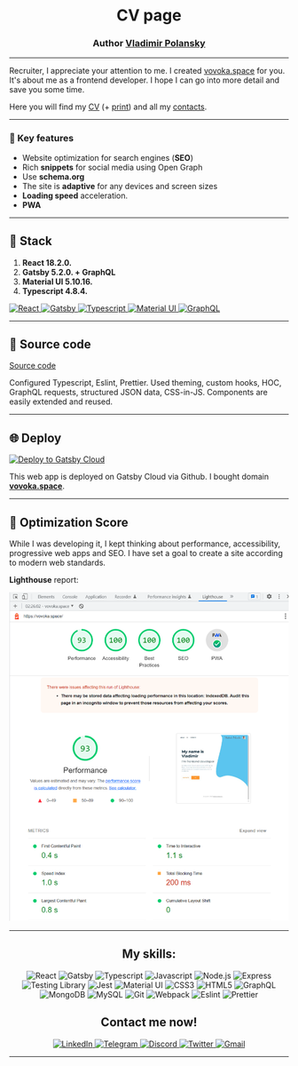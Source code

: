 <h1 align="center">
  CV page
</h1>
<h3 align="center">Author <a href="https://github.com/vovoka-path">Vladimir Polansky</a></h3>

***

Recruiter, I appreciate your attention to me. I created [vovoka.space](https://vovoka.space/) for you. It's about me as a frontend developer. I hope I can go into more detail and save you some time.

Here you will find my [CV](https://vovoka.space/cv) (+ [print](https://vovoka.space/cv-print)) and all my [contacts](https://vovoka.space/contacts).

***

### :key: Key features
 - Website optimization for search engines (**SEO**)
 - Rich **snippets** for social media using Open Graph
 - Use **schema.org**
 - The site is **adaptive** for any devices and screen sizes
 - **Loading speed** acceleration.
 - **PWA**

***

## :hammer: Stack

1.  **React 18.2.0.**
2.  **Gatsby 5.2.0. + GraphQL**
3.  **Material UI 5.10.16.**
4.  **Typescript 4.8.4.**

<p align="left">
  <a href="https://reactjs.org/">
    <img alt="React" src="https://upload.wikimedia.org/wikipedia/commons/thumb/a/a7/React-icon.svg/2300px-React-icon.svg.png" width="60" />
  </a>
  <a href="https://www.gatsbyjs.com/">
    <img alt="Gatsby" src="https://www.gatsbyjs.com/Gatsby-Monogram.svg" width="60" />
  </a>
  <a href="https://www.typescriptlang.org/">
    <img alt="Typescript" src="https://upload.wikimedia.org/wikipedia/commons/thumb/4/4c/Typescript_logo_2020.svg/1200px-Typescript_logo_2020.svg.png" width="60" />
  </a>
  <a href="https://mui.com/">
    <img alt="Material UI" src="https://cdn.worldvectorlogo.com/logos/material-ui-1.svg" width="60" />
  </a>
    <a href="https://graphql.org/">
    <img alt="GraphQL" src="https://www.vectorlogo.zone/logos/graphql/graphql-ar21.png" width="120" />
  </a>
</p>

***

## :wrench: Source code

[Source code](https://github.com/vovoka-path/my-cv-page/tree/main/src)

Configured Typescript, Eslint, Prettier. Used theming, custom hooks, HOC, GraphQL requests, structured JSON data, CSS-in-JS. Components are easily extended and reused.

***

## :globe_with_meridians: Deploy

<p align="left">
  <a href="https://vovoka.space/">
    <img  alt="Deploy to Gatsby Cloud" src="https://www.gatsbyjs.com/deploynow.svg" width="160">
  </a>
</p>

This web app is deployed on Gatsby Cloud via Github. I bought domain **[vovoka.space](https://vovoka.space/)**. 

***

## :rocket: Optimization Score

While I was developing it, I kept thinking about performance, accessibility, progressive web apps and SEO. I have set a goal to create a site according to modern web standards. 

**Lighthouse** report:

![Lighthouse report screenshot (Desktop) vovoka.space](/src/static/2022-12-09_02_26_34-Frontend_developer_CV_%20About_me.png)

***

<h2 align="center">My skills:</h2>

<p align="center" display="flex" flex-wrap="wrap">
  <img alt="React" src="https://img.shields.io/badge/React-blue?style=flat&color=black&logo=react&logoColor=61DAFB" height="24" />
  <img alt="Gatsby" src="https://img.shields.io/badge/Gatsby-blue?style=flat&color=663399&logo=gatsby&logoColor=ffffff" height="24" />
  <img alt="Typescript" src="https://img.shields.io/badge/Typescript-blue?style=flat&color=3178C6&logo=typescript&logoColor=ffffff" height="24" />
  <img alt="Javascript" src="https://img.shields.io/badge/Javascript-blue?style=flat&color=F7DF1E&logo=javascript&logoColor=ffffff" height="24" />
  <img alt="Node.js" src="https://img.shields.io/badge/Node.js-blue?style=flat&color=339933&logo=nodedotjs&logoColor=ffffff" height="24" />
  <img alt="Express" src="https://img.shields.io/badge/Express-blue?style=flat&color=000000&logo=express&logoColor=ffffff" height="24" />
  <img alt="Testing Library" src="https://img.shields.io/badge/TestingLibrary-blue?style=flat&color=E33332&logo=testinglibrary&logoColor=ffffff" height="24" />
  <img alt="Jest" src="https://img.shields.io/badge/Jest-blue?style=flat&color=C21325&logo=jest&logoColor=ffffff" height="24" />
  <img alt="Material UI" src="https://img.shields.io/badge/MaterialUI-blue?style=fflat&color=007FFF&logo=mui&logoColor=ffffff" height="24" />
  <img alt="CSS3" src="https://img.shields.io/badge/CSS3-blue?style=flat&color=1572B6&logo=css3&logoColor=ffffff" height="24" />
  <img alt="HTML5" src="https://img.shields.io/badge/HTML5-blue?style=flat&color=E34F26&logo=html5&logoColor=ffffff" height="24" />
  <img alt="GraphQL" src="https://img.shields.io/badge/GraphQL-blue?style=flat&color=E10098&logo=graphql&logoColor=ffffff" height="24" />
  <img alt="MongoDB" src="https://img.shields.io/badge/MongoDB-blue?style=flat&color=47A248&logo=mongodb&logoColor=ffffff" height="24" />
  <img alt="MySQL" src="https://img.shields.io/badge/MySQL-blue?style=flat&color=4479A1&logo=mysql&logoColor=ffffff" height="24" />
  <img alt="Git" src="https://img.shields.io/badge/Git-blue?style=flat&color=F05032&logo=git&logoColor=ffffff" height="24" />
  <img alt="Webpack" src="https://img.shields.io/badge/Webpack-blue?style=flat&color=8DD6F9&logo=webpack&logoColor=ffffff" height="24" />
  <img alt="Eslint" src="https://img.shields.io/badge/Eslint-blue?style=flat&color=4B32C3&logo=eslint&logoColor=ffffff" height="24" />
  <img alt="Prettier" src="https://img.shields.io/badge/Prettier-blue?style=flat&color=F7B93E&logo=prettier&logoColor=ffffff" height="24" />
</p>

<h2 align="center">Contact me now!</h2>

<p align="center">
  <a href="https://www.linkedin.com/in/areawed">
    <img alt="LinkedIn" src="https://img.shields.io/badge/LinkedIn-blue?style=for-the-badge&color=f0f6fc&logo=linkedin&logoColor=0A66C2" height="32" />
  </a>
  <a href="https://t.me/vovoka">
    <img alt="Telegram" src="https://img.shields.io/badge/Telegram-blue?style=for-the-badge&color=f0f6fc&logo=telegram&logoColor=26A5E4&s" height="32" />
  </a>
  <a href="https://discordapp.com/users/919948615399665675/">
    <img alt="Discord" src="https://img.shields.io/badge/Discord-blue?style=for-the-badge&color=f0f6fc&logo=discord&logoColor=5865F2" height="32" />
  </a>
  <a href="https://twitter.com/HocWmVhqQoDVK9m">
    <img alt="Twitter" src="https://img.shields.io/badge/Twitter-blue?style=for-the-badge&color=f0f6fc&logo=twitter&logoColor=1DA1F2" height="32" />
  </a>
  <a href="mailto:vovoka.path@gmail.com">
    <img alt="Gmail" src="https://img.shields.io/badge/Gmail-blue?style=for-the-badge&color=f0f6fc&logo=gmail&logoColor=EA4335" height="32" />
  </a>
</p>

***

